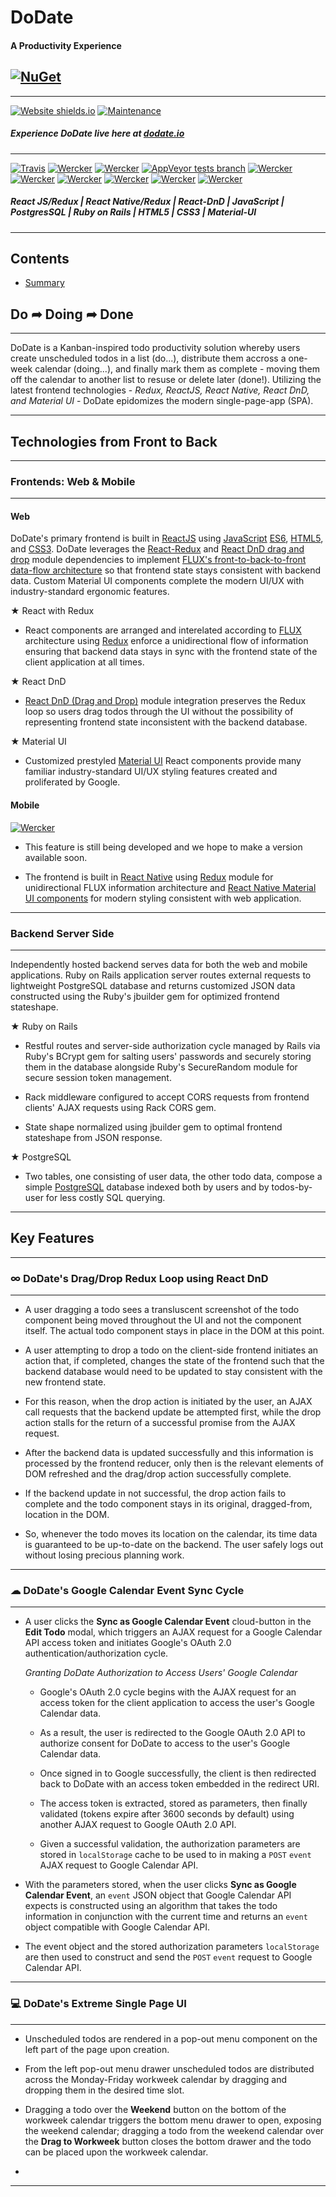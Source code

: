 # DoDate
#### A Productivity Experience
[![NuGet](https://img.shields.io/badge/Single%20Page%20Web%20Application-100%25-ff6b4.svg?colorB=ffd700)]()
---
---
[![Website shields.io](https://img.shields.io/website-up-down-green-red/http/shields.io.svg)](http://shields.io/)
[![Maintenance](https://img.shields.io/badge/Maintained%3F-yes-green.svg)](https://GitHub.com/Naereen/StrapDown.js/graphs/commit-activity)

[//]: # (Link to live site)
##### Experience DoDate live here at [dodate.io](http://www.dodate.io)
---
[![Travis](https://img.shields.io/badge/React-JS-blue.svg?colorB=00d9ff)]()
[![Wercker](https://img.shields.io/badge/React-Native-brightgreen.svg?colorB=f5f5f5)]()
[![Wercker](https://img.shields.io/badge/React-DnD-yellow.svg?colorB=0071d8)]()
[![AppVeyor tests branch](https://img.shields.io/badge/Redux-enabled-orange.svg?colorB=8470ff)]()
[![Wercker](https://img.shields.io/badge/JavaScript-ES6-yellow.svg?colorB=fbde35)]()
[![Wercker](https://img.shields.io/badge/Ruby-Rails-red.svg)]()
[![Wercker](https://img.shields.io/badge/Postgre-SQL-red.svg?colorB=326392)]()
[![Wercker](https://img.shields.io/badge/HTML-5-red.svg?colorB=f16529)]()
[![Wercker](https://img.shields.io/badge/CSS-3-red.svg?colorB=52a7db)]()
[![Wercker](https://img.shields.io/badge/Material-UI-red.svg?colorB=01bcd4)]()

##### React JS/Redux | React Native/Redux | React-DnD | JavaScript | PostgresSQL | Ruby on Rails | HTML5 | CSS3 | Material-UI
---
## Contents
- [Summary](#intro)

[//]: # (Brief explanation of what the app is and does)
## <a name="intro"></a> Do &#10150; Doing &#10150; Done
---

DoDate is a Kanban-inspired todo productivity solution whereby users create unscheduled todos in a list (do...), distribute them accross a one-week calendar (doing...), and finally mark them as complete - moving them off the calendar to another list to resuse or delete later (done!). Utilizing the latest frontend technologies - *Redux, ReactJS, React Native, React DnD, and Material UI* - DoDate epidomizes the modern single-page-app (SPA).

---
[//]: # (Discussion of technologies used)

## <a name="tech"></a>Technologies from Front to Back
---
### Frontends: Web & Mobile
---
#### Web
  
DoDate's primary frontend is built in [ReactJS](https://reactjs.org/) using [JavaScript](https://www.javascript.com/) [ES6](http://es6-features.org/#Constants), [HTML5](https://developer.mozilla.org/en-US/docs/Web/Guide/HTML/HTML5), and [CSS3](https://developer.mozilla.org/en-US/docs/Web/CSS/CSS3). DoDate leverages the [React-Redux](https://github.com/reactjs/redux/blob/master/README.md) and [React DnD drag and drop](https://github.com/react-dnd/react-dnd) module dependencies to implement [FLUX's front-to-back-to-front data-flow architecture](https://facebook.github.io/flux/) so that frontend state stays consistent with backend data. Custom Material UI components complete the modern UI/UX with industry-standard ergonomic features.

&#9733; React with Redux

- React components are arranged and interelated according to [FLUX](https://facebook.github.io/flux/) architecture using [Redux](https://github.com/reactjs/redux/blob/master/README.md) enforce a unidirectional flow of information ensuring that backend data stays in sync with the frontend state of the client application at all times. 

&#9733; React DnD

- [React DnD (Drag and Drop)](https://github.com/react-dnd/react-dnd) module integration preserves the Redux loop so users drag todos through the UI without the possibility of representing frontend state inconsistent with the backend database.

&#9733; Material UI

- Customized prestyled [Material UI](http://www.material-ui.com/#/) React components provide many familiar industry-standard UI/UX styling features created and proliferated by Google. 

#### Mobile 

[![Wercker](https://img.shields.io/badge/Coming-Soon-yellowgreen.svg)]()

- This feature is still being developed and we hope to make a version available soon. 

- The frontend is built in [React Native](https://facebook.github.io/react-native/) using [Redux](https://github.com/reactjs/react-redux) module for unidirectional FLUX information architecture and [React Native Material UI components](https://github.com/xotahal/react-native-material-ui) for modern styling consistent with web application.
---
### Backend Server Side
---
Independently hosted backend serves data for both the web and mobile applications. Ruby on Rails application server routes external requests to lightweight PostgreSQL database and returns customized JSON data constructed using the Ruby's jbuilder gem for optimized frontend stateshape.

&#9733; Ruby on Rails

- Restful routes and server-side authorization cycle managed by Rails via Ruby's BCrypt gem for salting users' passwords and securely storing them in the database alongside Ruby's SecureRandom module for secure session token management.

- Rack middleware configured to accept CORS requests from frontend clients' AJAX requests using Rack CORS gem.

- State shape normalized using jbuilder gem to optimal frontend stateshape from JSON response.

&#9733; PostgreSQL

- Two tables, one consisting of user data, the other todo data, compose a simple [PostgreSQL](https://www.postgresql.org/) database indexed both by users and by todos-by-user for less costly SQL querying.

---
[//]: # (Deep delving into 2-3 features that show off your technical abilities and mastery of concepts/language)
## Key Features
---
### &#8734;  DoDate's Drag/Drop Redux Loop using React DnD
---
- A user dragging a todo sees a transluscent screenshot of the todo component being moved throughout the UI and not the component itself. The actual todo component stays in place in the DOM at this point. 

- A user attempting to drop a todo on the client-side frontend initiates an action that, if completed, changes the state of the frontend such that the backend database would need to be updated to stay consistent with the new frontend state. 

- For this reason, when the drop action is initiated by the user, an AJAX call requests that the backend update be attempted first, while the drop action stalls for the return of a successful promise from the AJAX request.

- After the backend data is updated successfully and this information is processed by the frontend reducer, only then is the relevant elements of DOM refreshed and the drag/drop action successfully complete.

- If the backend update in not successful, the drop action fails to complete and the todo component stays in its original, dragged-from, location in the DOM.

- So, whenever the todo moves its location on the calendar, its time data is guaranteed to be up-to-date on the backend. The user safely logs out without losing precious planning work.

---
### &#9729;  DoDate's Google Calendar Event Sync Cycle
---
- A user clicks the **Sync as Google Calendar Event** cloud-button in the **Edit Todo** modal, which triggers an AJAX request for a Google Calendar API access token and initiates Google's OAuth 2.0 authentication/authorization cycle.

  *Granting DoDate Authorization to Access Users' Google Calendar*

  - Google's OAuth 2.0 cycle begins with the AJAX request for an access token for the client application to access the user's Google Calendar data.
  
  - As a result, the user is redirected to the Google OAuth 2.0 API to authorize consent for DoDate to access to the user's Google Calendar data.
  
  - Once signed in to Google successfully, the client is then redirected back to DoDate with an access token embedded in the redirect URI.
  
  - The access token is extracted, stored as parameters, then finally validated (tokens expire after 3600 seconds by default) using another AJAX request to Google OAuth 2.0 API.
  
  - Given a successful validation, the authorization parameters are stored in `localStorage` cache to be used to in making a `POST` `event` AJAX request to Google Calendar API.
 
 - With the parameters stored, when the user clicks **Sync as Google Calendar Event**, an `event` JSON object that Google Calendar API expects is constructed using an algorithm that takes the todo information in conjunction with the current time and returns an `event` object compatible with Google Calendar API.
   
 - The event object and the stored authorization parameters `localStorage` are then used to construct and send the `POST` `event` request to Google Calendar API.

---
### &#128187;  DoDate's Extreme Single Page UI
---
- Unscheduled todos are rendered in a pop-out menu component on the left part of the page upon creation.

- From the left pop-out menu drawer unscheduled todos are distributed across the Monday-Friday workweek calendar by dragging and dropping them in the desired time slot. 

- Dragging a todo over the **Weekend** button on the bottom of the workweek calendar triggers the bottom menu drawer to open, exposing the weekend calendar; dragging a todo from the weekend calendar over the **Drag to Workweek** button closes the bottom drawer and the todo can be placed upon the workweek calendar. 

- 
---


[//]: # (Discuss challenges faced and my solutions to those challenges)


[//]: # (Code snippets that show off your best code)


